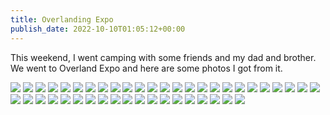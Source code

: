 ```yaml
---
title: Overlanding Expo
publish_date: 2022-10-10T01:05:12+00:00
---
```


This weekend, I went camping with some friends and my dad and brother. We went to Overland Expo and here are some photos I got from it.

![](https://lukebouch-com.s3.us-west-004.backblazeb2.com/150/c0f04a38-ae3a-4b94-ab3b-0f1f7a1a3d0d.jpg)
![](https://lukebouch-com.s3.us-west-004.backblazeb2.com/151/86448ea6-e183-400f-9005-5ca9378ee5d1.jpg)
![](https://lukebouch-com.s3.us-west-004.backblazeb2.com/152/a710d383-29ce-4291-9ef8-2b3b43c0abd9.jpg)
![](https://lukebouch-com.s3.us-west-004.backblazeb2.com/153/bd2889de-a44e-401c-8169-cdc7b416b370.jpg)
![](https://lukebouch-com.s3.us-west-004.backblazeb2.com/154/c273e053-5a65-422e-a8bf-2fe42c28c958.jpg)
![](https://lukebouch-com.s3.us-west-004.backblazeb2.com/155/b8067ad8-8bf9-42b9-9e34-8be79e8a56c1.jpg)
![](https://lukebouch-com.s3.us-west-004.backblazeb2.com/156/51fe7ba5-78eb-417f-9047-bcfe5f95a12d.jpg)
![](https://lukebouch-com.s3.us-west-004.backblazeb2.com/157/f801bd18-e90a-4080-a13c-758c4c895d37.jpg)
![](https://lukebouch-com.s3.us-west-004.backblazeb2.com/158/cbedbbb3-d3c9-48a2-a5e5-2da1bfa7a6aa.jpg)
![](https://lukebouch-com.s3.us-west-004.backblazeb2.com/159/382c20c5-b02f-447e-bd2b-70f8af6406f6.jpg)
![](https://lukebouch-com.s3.us-west-004.backblazeb2.com/160/74cec214-9894-4427-a803-c988cabc484d.jpg)
![](https://lukebouch-com.s3.us-west-004.backblazeb2.com/161/1a746f5f-7c49-4fd0-93e1-ea507e7491a9.jpg)
![](https://lukebouch-com.s3.us-west-004.backblazeb2.com/162/ece1ba0e-89da-4088-b405-3b7f29a8035a.jpg)
![](https://lukebouch-com.s3.us-west-004.backblazeb2.com/163/9cb01bbc-17d3-4908-913c-813ad198ba18.jpg)
![](https://lukebouch-com.s3.us-west-004.backblazeb2.com/164/834206a4-fe7e-4f93-bacf-e460aa46a22e.jpg)
![](https://lukebouch-com.s3.us-west-004.backblazeb2.com/165/e46be2e1-2246-43dd-a313-2324b4c9acd1.jpg)
![](https://lukebouch-com.s3.us-west-004.backblazeb2.com/166/10a13534-5b39-4e6b-b632-cbf7fa70d3bc.jpg)
![](https://lukebouch-com.s3.us-west-004.backblazeb2.com/167/377494e4-f993-4db1-8d39-68a0968c3909.jpg)
![](https://lukebouch-com.s3.us-west-004.backblazeb2.com/168/87331a88-523f-4932-8caf-a93cccebfeed.jpg)
![](https://lukebouch-com.s3.us-west-004.backblazeb2.com/169/f7dd7a65-e85b-4a0e-95e7-26e3e29717d8.jpg)
![](https://lukebouch-com.s3.us-west-004.backblazeb2.com/170/9e309a3d-ebe6-4278-b38b-ead6fa1f4e10.jpg)
![](https://lukebouch-com.s3.us-west-004.backblazeb2.com/171/ea05a826-d4fc-4a9c-92a0-6bfb7ddd90b0.jpg)
![](https://lukebouch-com.s3.us-west-004.backblazeb2.com/172/280aee92-2140-4bed-860d-c6a2be401657.jpg)
![](https://lukebouch-com.s3.us-west-004.backblazeb2.com/173/d50f4ec3-9ed8-4faa-ada5-201da2a1d955.jpg)
![](https://lukebouch-com.s3.us-west-004.backblazeb2.com/174/dad0fa5d-b139-475b-923e-09297fab008b.jpg)
![](https://lukebouch-com.s3.us-west-004.backblazeb2.com/175/428e9e79-e817-4a12-ade4-6e172c8b5f35.jpg)
![](https://lukebouch-com.s3.us-west-004.backblazeb2.com/176/e770a209-5752-41af-8190-983ec715c19e.jpg)
![](https://lukebouch-com.s3.us-west-004.backblazeb2.com/177/7a20973f-c063-4966-80cd-74d5a6af2e31.jpg)
![](https://lukebouch-com.s3.us-west-004.backblazeb2.com/178/308324d8-155e-49af-934a-6d22e8141fca.jpg)
![](https://lukebouch-com.s3.us-west-004.backblazeb2.com/179/38f809e9-887d-4284-b1e8-8d6e478e5037.jpg)
![](https://lukebouch-com.s3.us-west-004.backblazeb2.com/180/c4db6f1d-634b-42d1-b259-a982f099465f.jpg)
![](https://lukebouch-com.s3.us-west-004.backblazeb2.com/181/ea10f42b-7105-4b9a-a55c-9c55187b0bfd.jpg)
![](https://lukebouch-com.s3.us-west-004.backblazeb2.com/182/8de16c8d-3c09-46a1-b2fc-3db562103a27.jpg)
![](https://lukebouch-com.s3.us-west-004.backblazeb2.com/183/75752d78-42da-4dd5-8c1c-e695ce84d511.jpg)
![](https://lukebouch-com.s3.us-west-004.backblazeb2.com/184/1fc680a1-d0dd-490f-b8b0-5ce49c79857c.jpg)
![](https://lukebouch-com.s3.us-west-004.backblazeb2.com/185/69382268-e7f8-4f4c-a8ba-79a17a5dfd95.jpg)
![](https://lukebouch-com.s3.us-west-004.backblazeb2.com/186/1f4d5b9a-663b-4f22-a846-1f80d04280c6.jpg)
![](https://lukebouch-com.s3.us-west-004.backblazeb2.com/187/2f579698-e45f-45ef-bb7b-d5adf0362976.jpg)
![](https://lukebouch-com.s3.us-west-004.backblazeb2.com/188/94e312db-cce6-47a2-bf18-98274d9afab7.jpg)
![](https://lukebouch-com.s3.us-west-004.backblazeb2.com/189/bcd9cbb6-e2ca-4ea6-9493-7b2464cd6ad5.jpg)
![](https://lukebouch-com.s3.us-west-004.backblazeb2.com/190/4676a6d8-5a27-4fe2-a6f2-ddd3b3beb59e.jpg)
![](https://lukebouch-com.s3.us-west-004.backblazeb2.com/191/43ef5b1a-682a-4975-9443-42584adb8319.jpg)
![](https://lukebouch-com.s3.us-west-004.backblazeb2.com/192/c1879871-efe8-4d17-9d0b-b7bcb2b153ea.jpg)
![](https://lukebouch-com.s3.us-west-004.backblazeb2.com/193/cb24fb39-4884-407e-826a-abf8f0424362.jpg)
